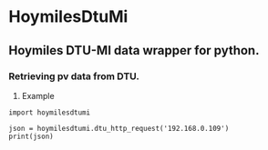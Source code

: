 # HoymilesDtuMi
## Hoymiles DTU-MI data wrapper for python.
### Retrieving pv data from DTU.

1. Example
```
import hoymilesdtumi

json = hoymilesdtumi.dtu_http_request('192.168.0.109')
print(json)
```
